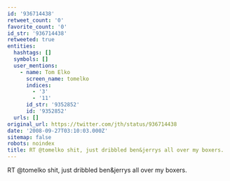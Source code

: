 ```yaml
---
id: '936714438'
retweet_count: '0'
favorite_count: '0'
id_str: '936714438'
retweeted: true
entities:
  hashtags: []
  symbols: []
  user_mentions:
    - name: Tom Elko
      screen_name: tomelko
      indices:
        - '3'
        - '11'
      id_str: '9352852'
      id: '9352852'
  urls: []
original_url: https://twitter.com/jth/status/936714438
date: '2008-09-27T03:10:03.000Z'
sitemap: false
robots: noindex
title: RT @tomelko shit, just dribbled ben&jerrys all over my boxers.
---
```


RT @tomelko shit, just dribbled ben&jerrys all over my boxers.